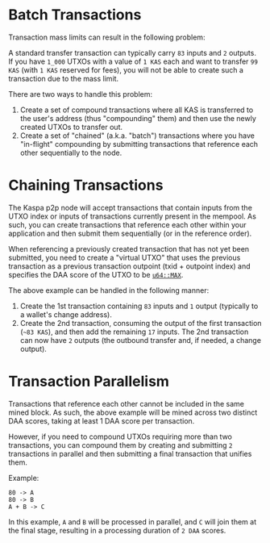 # Batch Transactions

Transaction mass limits can result in the following problem:

A standard transfer transaction can typically carry `83` inputs and `2` outputs. If you have `1_000` UTXOs with a value of `1 KAS` each and want to transfer `99 KAS` (with `1 KAS` reserved for fees), you will not be able to create such a transaction due to the mass limit.

There are two ways to handle this problem:

1. Create a set of compound transactions where all KAS is transferred to the user's address (thus "compounding" them) and then use the newly created UTXOs to transfer out.
2. Create a set of "chained" (a.k.a. "batch") transactions where you have "in-flight" compounding by submitting transactions that reference each other sequentially to the node.

# Chaining Transactions

The Kaspa p2p node will accept transactions that contain inputs from the UTXO index or inputs of transactions currently present in the mempool. As such, you can create transactions that reference each other within your application and then submit them sequentially (or in the reference order).

When referencing a previously created transaction that has not yet been submitted, you need to create a "virtual UTXO" that uses the previous transaction as a previous transaction outpoint (txid + outpoint index) and specifies the DAA score of the UTXO to be [`u64::MAX`](https://doc.rust-lang.org/std/u64/constant.MAX.html).

The above example can be handled in the following manner:

1. Create the 1st transaction containing `83` inputs and `1` output (typically to a wallet's change address).
2. Create the 2nd transaction, consuming the output of the first transaction (`~83 KAS`), and then add the remaining `17` inputs. The 2nd transaction can now have `2` outputs (the outbound transfer and, if needed, a change output).

# Transaction Parallelism

Transactions that reference each other cannot be included in the same mined block. As such, the above example will be mined across two distinct DAA scores, taking at least 1 DAA score per transaction.

However, if you need to compound UTXOs requiring more than two transactions, you can compound them by creating and submitting `2` transactions in parallel and then submitting a final transaction that unifies them.

Example:
```
80 -> A
80 -> B
A + B -> C
```

In this example, `A` and `B` will be processed in parallel, and `C` will join them at the final stage, resulting in a processing duration of `2 DAA` scores.

